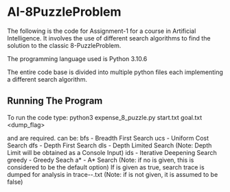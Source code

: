 # AI-8PuzzleProblem
The following is the code for Assignment-1 for a course in Artificial Intelligence. It involves the use of different search algorithms to find the solution to the classic 8-PuzzleProblem.

The programming language used is Python 3.10.6

The entire code base is divided into multiple python files 
each implementing a different search algorithm.


## Running The Program

To run the code type:
python3 expense_8_puzzle.py start.txt goal.txt <method> <dump_flag>

<start-file> and <goal-file> are required.
<method> can be: 
bfs - Breadth First Search
ucs - Uniform Cost Search
dfs - Depth First Search
dls - Depth Limited Search (Note: Depth Limit will be obtained as a Console Input)
ids - Iterative Deepening Search
greedy - Greedy Seach
a* - A* Search (Note: if no <method> is given, this is considered to be the default option)
If <dump-flag>  is given as true, search trace is dumped for analysis in trace-<date>-<time>.txt 
(Note: if <dump-flag> is not given, it is assumed to be false)